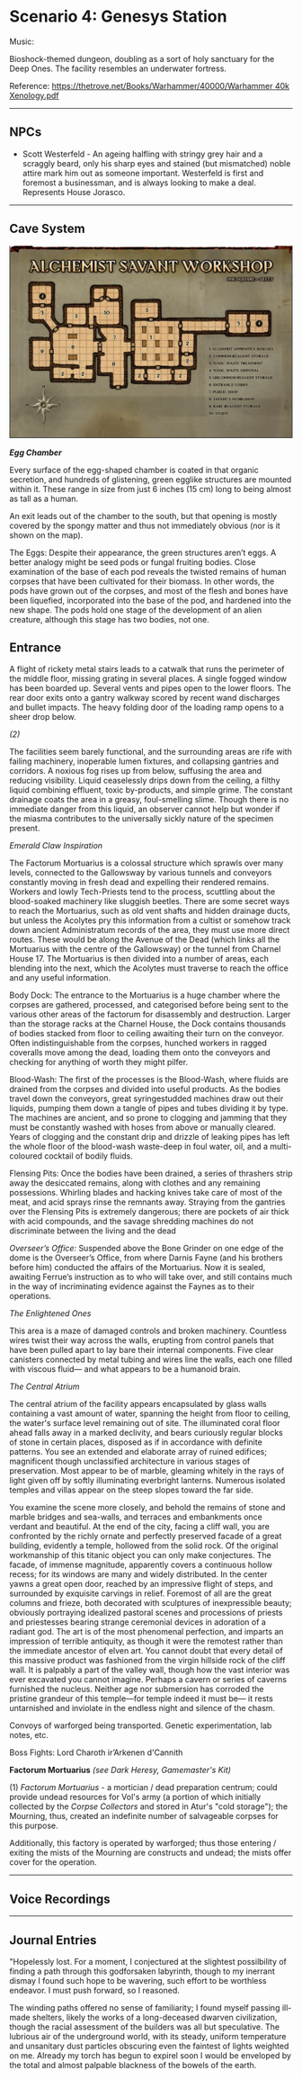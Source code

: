# Scenario 4: Genesys Station

Music:

Bioshock-themed dungeon, doubling as a sort of holy sanctuary for the Deep Ones. The facility resembles an underwater fortress.

Reference: [https://thetrove.net/Books/Warhammer/40000/Warhammer 40k Xenology.pdf](https://thetrove.net/Books/Warhammer/40000/Warhammer%2040k%20Xenology.pdf)

---

## NPCs

* Scott Westerfeld - An ageing halfling with stringy grey hair and a scraggly beard, only his sharp eyes and stained (but mismatched) noble attire mark him out as someone important. Westerfeld is first and foremost a businessman, and is always looking to make a deal. Represents House Jorasco.

---

## Cave System

![Getting Started](image.png)

***Egg Chamber***

Every surface of the egg-shaped chamber is coated in that organic secretion, and hundreds of glistening, green egglike structures are mounted within it. These range in size from just 6 inches (15 cm) long to being almost as tall as a human.

An exit leads out of the chamber to the south, but that opening is mostly covered by the spongy matter and thus not immediately obvious (nor is it shown on the map). 

The Eggs: Despite their appearance, the green structures aren’t eggs. A better analogy might be seed pods or fungal fruiting bodies. Close examination of the base of each pod reveals the twisted remains of human corpses that have been cultivated for their biomass. In other words, the pods have grown out of the corpses, and most of the flesh and bones have been liquefied, incorporated into the base of the pod, and hardened into the new shape. The pods hold one stage of the development of an alien creature, although this stage has two bodies, not one.


## Entrance

A flight of rickety metal stairs leads to a catwalk that runs the perimeter of the middle floor, missing grating in several places. A single fogged window has been boarded up. Several vents and pipes open to the lower floors. The rear door exits onto a gantry walkway scored by recent wand discharges and bullet impacts. The heavy folding door of the loading ramp opens to a sheer drop below.

*(2)*

The facilities seem barely functional, and the surrounding areas are rife with failing machinery, inoperable lumen fixtures, and collapsing gantries and corridors. A noxious fog rises up from below, suffusing the area and reducing visibility. Liquid ceaselessly drips down from the ceiling, a filthy liquid combining effluent, toxic by-products, and simple grime. The constant drainage coats the area in a greasy, foul-smelling slime. Though there is no immediate danger from this liquid, an observer cannot help but wonder if the miasma contributes to the universally sickly nature of the specimen present.

*Emerald Claw Inspiration*

The Factorum Mortuarius is a colossal structure which sprawls
over many levels, connected to the Gallowsway by various tunnels
and conveyors constantly moving in fresh dead and expelling their
rendered remains. Workers and lowly Tech-Priests tend to the
process, scuttling about the blood-soaked machinery like sluggish
beetles. There are some secret ways to reach the Mortuarius, such as
old vent shafts and hidden drainage ducts, but unless the Acolytes
pry this information from a cultist or somehow track down ancient
Administratum records of the area, they must use more direct
routes. These would be along the Avenue of the Dead (which
links all the Mortuarius with the centre of the Gallowsway) or the
tunnel from Charnel House 17. The Mortuarius is then divided into
a number of areas, each blending into the next, which the Acolytes
must traverse to reach the office and any useful information.


Body Dock: The entrance to the Mortuarius is a huge
chamber where the corpses are gathered, processed, and categorised
before being sent to the various other areas of the factorum for
disassembly and destruction. Larger than the storage racks at the
Charnel House, the Dock contains thousands of bodies stacked
from floor to ceiling awaiting their turn on the conveyor. Often
indistinguishable from the corpses, hunched workers in ragged
coveralls move among the dead, loading them onto the conveyors
and checking for anything of worth they might pilfer.


Blood-Wash: The first of the processes is the Blood-Wash,
where fluids are drained from the corpses and divided into useful
products. As the bodies travel down the conveyors, great syringestudded machines draw out their liquids, pumping them down a
tangle of pipes and tubes dividing it by type. The machines are
ancient, and so prone to clogging and jamming that they must
be constantly washed with hoses from above or manually cleared.
Years of clogging and the constant drip and drizzle of leaking
pipes has left the whole floor of the blood-wash waste-deep in foul
water, oil, and a multi-coloured cocktail of bodily fluids.


Flensing Pits: Once the bodies have been drained, a series of
thrashers strip away the desiccated remains, along with clothes and
any remaining possessions. Whirling blades and hacking knives
take care of most of the meat, and acid sprays rinse the remnants
away. Straying from the gantries over the Flensing Pits is extremely
dangerous; there are pockets of air thick with acid compounds,
and the savage shredding machines do not discriminate between
the living and the dead

*Overseer’s Office:* Suspended above the Bone Grinder
on one edge of the dome is the Overseer’s Office, from where
Darnis Fayne (and his brothers before him) conducted the affairs
of the Mortuarius. Now it is sealed, awaiting Ferrue’s instruction
as to who will take over, and still contains much in the way of
incriminating evidence against the Faynes as to their operations.

*The Enlightened Ones*

This area is a maze of damaged controls and broken machinery. Countless wires twist their way across the walls, erupting from control panels that have been pulled apart to lay bare their internal components. Five clear canisters connected by metal tubing and wires line the walls, each one filled with viscous fluid— and what appears to be a humanoid brain.

*The Central Atrium*

The central atrium of the facility appears encapsulated by glass walls containing a vast amount of water, spanning the height from floor to ceiling, the water's surface level remaining out of site. The illuminated coral floor ahead falls away in a marked declivity, and bears curiously regular blocks of stone in certain places, disposed as if in accordance with definite patterns. You see an extended and elaborate array of ruined edifices; magnificent though unclassified architecture in various stages of preservation. Most appear to be of marble, gleaming whitely in the rays of light given off by softly illuminating everbright lanterns. Numerous isolated temples and villas appear on the steep slopes toward the far side.

You examine the scene more closely, and behold the remains of stone and marble bridges and sea-walls, and terraces and embankments once verdant and beautiful. At the end of the city, facing a cliff wall, you are confronted by the richly ornate and perfectly preserved facade of a great building, evidently a temple, hollowed from the solid rock. Of the original workmanship of this titanic object you can only make conjectures. The facade, of immense magnitude, apparently covers a continuous hollow recess; for its windows are many and widely distributed. In the center yawns a great open door, reached by an impressive flight of steps, and surrounded by exquisite carvings in relief. Foremost of all are the great columns and frieze, both decorated with sculptures of inexpressible beauty; obviously portraying idealized pastoral scenes and processions of priests and priestesses bearing strange ceremonial devices in adoration of a radiant god. The art is of the most phenomenal perfection, and imparts an impression of terrible antiquity, as though it were the remotest rather than the immediate ancestor of elven art. You cannot doubt that every detail of this massive product was fashioned from the virgin hillside rock of the cliff wall. It is palpably a part of the valley wall, though how the vast interior was ever excavated you cannot imagine. Perhaps a cavern or series of caverns furnished the nucleus. Neither age nor submersion has corroded the pristine grandeur of this temple—for temple indeed it must be— it rests untarnished and inviolate in the endless night and silence of the chasm.

Convoys of warforged being transported. Genetic experimentation, lab notes, etc.

Boss Fights: Lord Charoth ir’Arkenen d'Cannith

**Factorum Mortuarius** *(see Dark Heresy, Gamemaster's Kit)*

(1) *Factorum Mortuarius -* a mortician / dead preparation centrum; could provide undead resources for Vol's army (a portion of which initially collected by the *Corpse Collectors* and stored in Atur's "cold storage"); the Mourning, thus, created an indefinite number of salvageable corpses for this purpose.

Additionally, this factory is operated by warforged; thus those entering / exiting the mists of the Mourning are constructs and undead; the mists offer cover for the operation.

---

## Voice Recordings



---
## Journal Entries

"Hopelessly lost. For a moment, I conjectured at the slightest possilbility of finding a path through this godforsaken labyrinth, though to my inerrant dismay I found such hope to be wavering, such effort to be worthless endeavor. I must push forward, so I reasoned.

The winding paths offered no sense of familiarity; I found myself passing ill-made shelters, likely the works of a long-deceased dwarven civilization, though the racial assessment of the builders was all but speculative. The lubrious air of the underground world, with its steady, uniform temperature and unsanitary dust particles obscuring even the faintest of lights weighted on me. Already my torch has begun to expirel soon I would be enveloped by the total and almost palpable blackness of the bowels of the earth.